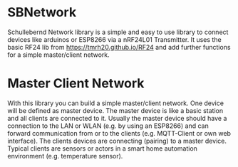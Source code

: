 # SBNetwork
Schullebernd Network library is a simple and easy to use library to connect devices like arduinos or ESP8266 via a nRF24L01 Transmitter.
It uses the basic RF24 lib from https://tmrh20.github.io/RF24 and add further functions for a simple master/client network.

# Master Client Network
With this library you can build a simple master/client network.
One device will be defined as master device. The master device is like a basic station and all clients are connected to it.
Usually the master device should have a connection to the LAN or WLAN (e.g. by using an ESP8266) and can forward communication from or to the clients (e.g. MQTT-Client or own web interface).
The clients devices are connecting (pairing) to a master device. Typical clients are sensors or actors in a smart home automation environment  (e.g. temperature sensor).


